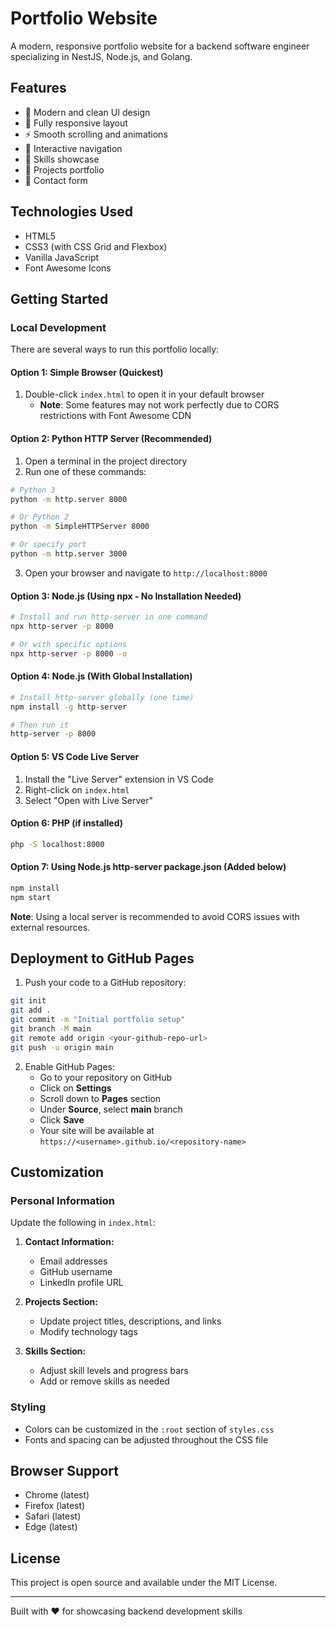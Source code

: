 # Portfolio Website

A modern, responsive portfolio website for a backend software engineer specializing in NestJS, Node.js, and Golang.

## Features

- 🎨 Modern and clean UI design
- 📱 Fully responsive layout
- ⚡ Smooth scrolling and animations
- 🎯 Interactive navigation
- 💼 Skills showcase
- 📂 Projects portfolio
- 📧 Contact form

## Technologies Used

- HTML5
- CSS3 (with CSS Grid and Flexbox)
- Vanilla JavaScript
- Font Awesome Icons

## Getting Started

### Local Development

There are several ways to run this portfolio locally:

#### Option 1: Simple Browser (Quickest)
1. Double-click `index.html` to open it in your default browser
   - **Note**: Some features may not work perfectly due to CORS restrictions with Font Awesome CDN

#### Option 2: Python HTTP Server (Recommended)
1. Open a terminal in the project directory
2. Run one of these commands:
```bash
# Python 3
python -m http.server 8000

# Or Python 2
python -m SimpleHTTPServer 8000

# Or specify port
python -m http.server 3000
```
3. Open your browser and navigate to `http://localhost:8000`

#### Option 3: Node.js (Using npx - No Installation Needed)
```bash
# Install and run http-server in one command
npx http-server -p 8000

# Or with specific options
npx http-server -p 8000 -o
```

#### Option 4: Node.js (With Global Installation)
```bash
# Install http-server globally (one time)
npm install -g http-server

# Then run it
http-server -p 8000
```

#### Option 5: VS Code Live Server
1. Install the "Live Server" extension in VS Code
2. Right-click on `index.html`
3. Select "Open with Live Server"

#### Option 6: PHP (if installed)
```bash
php -S localhost:8000
```

#### Option 7: Using Node.js http-server package.json (Added below)
```bash
npm install
npm start
```

**Note**: Using a local server is recommended to avoid CORS issues with external resources.

## Deployment to GitHub Pages

1. Push your code to a GitHub repository:
```bash
git init
git add .
git commit -m "Initial portfolio setup"
git branch -M main
git remote add origin <your-github-repo-url>
git push -u origin main
```

2. Enable GitHub Pages:
   - Go to your repository on GitHub
   - Click on **Settings**
   - Scroll down to **Pages** section
   - Under **Source**, select **main** branch
   - Click **Save**
   - Your site will be available at `https://<username>.github.io/<repository-name>`

## Customization

### Personal Information

Update the following in `index.html`:

1. **Contact Information:**
   - Email addresses
   - GitHub username
   - LinkedIn profile URL

2. **Projects Section:**
   - Update project titles, descriptions, and links
   - Modify technology tags

3. **Skills Section:**
   - Adjust skill levels and progress bars
   - Add or remove skills as needed

### Styling

- Colors can be customized in the `:root` section of `styles.css`
- Fonts and spacing can be adjusted throughout the CSS file

## Browser Support

- Chrome (latest)
- Firefox (latest)
- Safari (latest)
- Edge (latest)

## License

This project is open source and available under the MIT License.

---

Built with ❤️ for showcasing backend development skills

